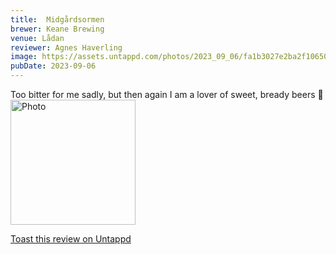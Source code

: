 ```yaml
---
title:  Midgårdsormen
brewer: Keane Brewing
venue: Lådan
reviewer: Agnes Haverling
image: https://assets.untappd.com/photos/2023_09_06/fa1b3027e2ba2f106501f36501c7746c_200x200.jpg
pubDate: 2023-09-06
---
```


Too bitter for me sadly, but then again I am a lover of sweet, bready beers 🍻
						  <br />
						  <img height="200" width="200" src="https://assets.untappd.com/photos/2023_09_06/fa1b3027e2ba2f106501f36501c7746c_200x200.jpg" alt="Photo">         
						
[Toast this review on Untappd](https://untappd.com/user/&#45;Spacebacon&#45;/checkin/1311515951)
